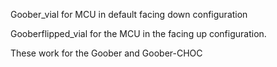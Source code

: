 Goober_vial for MCU in default facing down configuration

Gooberflipped_vial for the MCU in the facing up configuration.

These work for the Goober and Goober-CHOC
